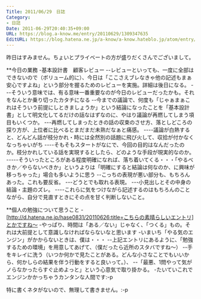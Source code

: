 ```yaml
---
Title: 2011/06/29　日誌
Category:
- 日誌
Date: 2011-06-29T20:40:35+09:00
URL: https://blog.a-know.me/entry/20110629/1309347635
EditURL: https://blog.hatena.ne.jp/a-know/a-know.hateblo.jp/atom/entry/12921228815727979579
---
```




昨日はすみません。ちょいとプライベートの方が盛りだくさんでございまして。


**今日の業務
-基本設計書　顧客レビュー
--レビューといっても、一度に全部はできないので（ボリューム的に）、今日は「ここさえブレなきゃ他の記述もまぁ安心ですよね」という部分を握るためのレビューを実施。詳細は後日になる。
---そういう意味では、有る意味一番重要なのが今日のレビューだったかも。それをなんとか乗り切ったカタチになる
--今までの議論で、何度も「じゃぁまぁこれはそういう前提にしときましょうか」という結論になったことを「基本設計書」として明文化してるだけの話なはずなのに、やはり議論が再燃してしまう項目もいくつか。
---再燃してしまったときの話の収束のさせ方、落としどころの探り方が、上位者に比べるとまだまだ未熟だなぁと痛感。
----議論が白熱すると、どんどん話が枝分かれ・時には全然別の話題に飛び火して、収拾が付かなくなっちゃいがち
----そもそもスタートがなにで、今回の目的はなんだったのか。枝分かれしている話を実現するとしたら、どのような手段が現実的なのか。
-----そういったところがある程度明確になれば、落ち着いてくる・・・「やるべきか／やらないべきか」というよりは「明確にすると結論は何なのか、に興味が移っちゃった」場合も多いように思う
--こっちの表現が悪い部分も、もちろんあった。これも要反省。
---どうとでも取れる表現。
---小見出しとその中身の結論・主題のズレ。
----これらに気をつけながら記述するのはもちろんのことながら、自分で見直すときにその点を甘く判断しないこと。


**個人の勉強について思うこと
-[http://d.hatena.ne.jp/hase0831/20110626:title=こちらの素晴らしいエントリ]とかですね〜
-やっぱり、時間は「ある／ない」じゃなく、「つくる」もの。それは大前提として意識しなければならないなと思います
-いまいち「やる気のエンジン」がかからないときは、僕は・・・
--上記エントリにあるように、「勉強するための環境」を用意してあげて、（僕だったら近所のスタバですね〜）
--手をキレイに洗う（いつか何かで見たことがある。どんな小さなことでもいいから、何かしらの結果を伴う行動をすると良いって。）、
--「最悪、1問やって気がノらなかったらすぐ止めよっと」という心意気で取り掛かる。
-たいていこれでエンジンかかっちゃうカンタンな人間です:-p


特に書くネタがないので、無理して書きません。:-p
